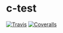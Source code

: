 c-test
======

[![Travis](https://img.shields.io/travis/chdemko/c-test.svg)](http://travis-ci.org/chdemko/c-test)
[![Coveralls](https://img.shields.io/coveralls/chdemko/c-test.svg)](https://coveralls.io/r/chdemko/c-test?branch=master)


